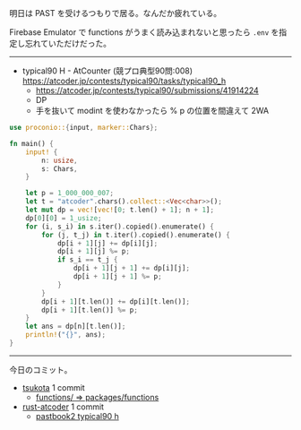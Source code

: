 明日は PAST を受けるつもりで居る。なんだか疲れている。

Firebase Emulator で functions がうまく読み込まれないと思ったら `.env` を指定し忘れていただけだった。

---

- typical90 H - AtCounter (競プロ典型90問:008)
  <https://atcoder.jp/contests/typical90/tasks/typical90_h>
  - <https://atcoder.jp/contests/typical90/submissions/41914224>
  - DP
  - 手を抜いて modint を使わなかったら % p の位置を間違えて 2WA

```rust
use proconio::{input, marker::Chars};

fn main() {
    input! {
        n: usize,
        s: Chars,
    }

    let p = 1_000_000_007;
    let t = "atcoder".chars().collect::<Vec<char>>();
    let mut dp = vec![vec![0; t.len() + 1]; n + 1];
    dp[0][0] = 1_usize;
    for (i, s_i) in s.iter().copied().enumerate() {
        for (j, t_j) in t.iter().copied().enumerate() {
            dp[i + 1][j] += dp[i][j];
            dp[i + 1][j] %= p;
            if s_i == t_j {
                dp[i + 1][j + 1] += dp[i][j];
                dp[i + 1][j + 1] %= p;
            }
        }
        dp[i + 1][t.len()] += dp[i][t.len()];
        dp[i + 1][t.len()] %= p;
    }
    let ans = dp[n][t.len()];
    println!("{}", ans);
}
```

---

今日のコミット。

- [tsukota](https://github.com/bouzuya/tsukota) 1 commit
  - [functions/ => packages/functions](https://github.com/bouzuya/tsukota/commit/1a56911d023792f940b8616504aefb1f588729a9)
- [rust-atcoder](https://github.com/bouzuya/rust-atcoder) 1 commit
  - [pastbook2 typical90 h](https://github.com/bouzuya/rust-atcoder/commit/cf863ef77b1974fbacab102745bef5bc139bd654)

